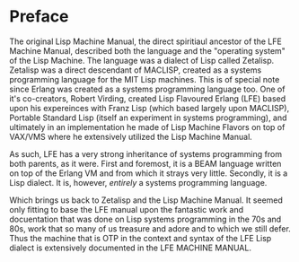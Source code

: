 # Preface

The original Lisp Machine Manual, the direct spiritiaul ancestor of the LFE Machine Manual, described both the language and the "operating system" of the Lisp Machine. The language was a dialect of Lisp called Zetalisp. Zetalisp was a direct descendant of MACLISP, created as a systems programming language for the MIT Lisp machines. This is of special note since Erlang was created as a systems programming language too. One of it's co-creators, Robert Virding, created Lisp Flavoured Erlang (LFE) based upon his expereinces with Franz Lisp (which based largely upon MACLISP), Portable Standard Lisp (itself an experiment in systems programming), and ultimately in an implementation he made of Lisp Machine Flavors on top of VAX/VMS where he extensively utilized the Lisp Machine Manual.

As such, LFE has a very strong inheritance of systems programming from both parents, as it were. First and foremost, it is a BEAM language written on top of the Erlang VM and from which it strays very little. Secondly, it is a Lisp dialect. It is, however, _entirely_ a systems programming language.

Which brings us back to Zetalisp and the Lisp Machine Manual. It seemed only fitting to base the LFE manual upon the fantastic work and docuentation that was done on Lisp systems programming in the 70s and 80s, work that so many of us treasure and adore and to which we still defer. Thus the machine that is OTP in the context and syntax of the LFE Lisp dialect is extensively documented in the LFE MACHINE MANUAL.
